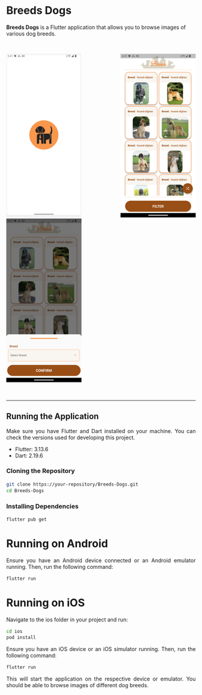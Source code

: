 # Breeds Dogs

**Breeds Dogs** is a Flutter application that allows you to browse images of various dog breeds.

</a>
<div align="justify">

 <br>
   <p>
    <img width="200" height"100" src="assets/images/splash.png">
    <img width="200" height"100" src="assets/images/home.png">
    <img width="200" height"100" src="assets/images/filter.png">
  </p>
<br>

<hr>

## Running the Application

Make sure you have Flutter and Dart installed on your machine. You can check the versions used for developing this project.

- Flutter: 3.13.6
- Dart: 2.19.6

### Cloning the Repository

```bash
git clone https://your-repository/Breeds-Dogs.git
cd Breeds-Dogs
```
### Installing Dependencies

```bash
flutter pub get
```
# Running on Android

Ensure you have an Android device connected or an Android emulator running. Then, run the following command:

```bash
flutter run
```
# Running on iOS
Navigate to the ios folder in your project and run:

```bash
cd ios
pod install
```
Ensure you have an iOS device or an iOS simulator running. Then, run the following command:

```bash
flutter run
```

This will start the application on the respective device or emulator. You should be able to browse images of different dog breeds.
